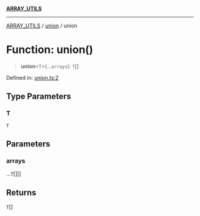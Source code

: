 [**ARRAY_UTILS**](../../README.md)

***

[ARRAY_UTILS](../../README.md) / [union](../README.md) / union

# Function: union()

> **union**\<`T`\>(...`arrays`): `T`[]

Defined in: [union.ts:2](https://github.com/dailker/everyutil/blob/41b2b91e0d43fdbbea18f7ea0bcf4029dd413f41/src/array/union.ts#L2)

## Type Parameters

### T

`T`

## Parameters

### arrays

...`T`[][]

## Returns

`T`[]

